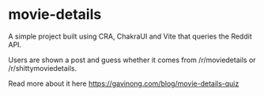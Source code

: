 # movie-details

A simple project built using CRA, ChakraUI and Vite that queries the Reddit API. 

Users are shown a post and guess whether it comes from /r/moviedetails or /r/shittymoviedetails.

Read more about it here https://gavinong.com/blog/movie-details-quiz

